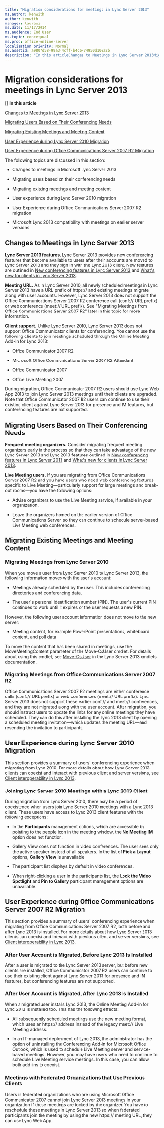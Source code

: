 ```yaml
---
title: "Migration considerations for meetings in Lync Server 2013"
ms.author: kenwith
author: kenwith
manager: laurawi
ms.date: 11/17/2014
ms.audience: End User
ms.topic: concetpual
ms.prod: office-online-server
localization_priority: Normal
ms.assetid: a9807d58-99a3-4cff-b4c6-74950d106a2b
description: "In this articleChanges to Meetings in Lync Server 2013Migrating Users Based on Their Conferencing NeedsMigrating Existing Meetings and Meeting ContentUser Experience during Lync Server 2010 MigrationUser Experience during Office Communications Server 2007 R2 Migration"
---
```


# Migration considerations for meetings in Lync Server 2013
[]
 **In this article**
  
[Changes to Meetings in Lync Server 2013](#sectionSection0)
  
[Migrating Users Based on Their Conferencing Needs](#sectionSection1)
  
[Migrating Existing Meetings and Meeting Content](#sectionSection2)
  
[User Experience during Lync Server 2010 Migration](#sectionSection3)
  
[User Experience during Office Communications Server 2007 R2 Migration](#sectionSection4)
  
The following topics are discussed in this section:
  
- Changes to meetings in Microsoft Lync Server 2013 
    
- Migrating users based on their conferencing needs
    
- Migrating existing meetings and meeting content
    
- User experience during Lync Server 2010 migration
    
- User Experience during Office Communications Server 2007 R2 migration
    
- Microsoft Lync 2013 compatibility with meetings on earlier server versions
    
## Changes to Meetings in Lync Server 2013
<a name="sectionSection0"> </a>

 **Lync Server 2013 features.** Lync Server 2013 provides new conferencing features that become available to users after their accounts are moved to Lync Server 2013 and they sign in with the Lync 2013 client. New features are outlined in [New conferencing features in Lync Server 2013](new-conferencing-features.md) and [What's new for clients in Lync Server 2013](what-s-new-for-clients.md).
  
 **Meeting URL.** As in Lync Server 2010, all newly scheduled meetings in Lync Server 2013 have a URL prefix of https:// and existing meetings migrate along with user accounts. However, Lync Server 2013 does not support the Office Communications Server 2007 R2 conference call (conf:// URL prefix) or web conference (meet:// URL prefix). See "Migrating Meetings from Office Communications Server 2007 R2" later in this topic for more information. 
  
 **Client support.** Unlike Lync Server 2010, Lync Server 2013 does not support Office Communicator clients for conferencing. You cannot use the following clients to join meetings scheduled through the Online Meeting Add-in for Lync 2013: 
  
- Office Communicator 2007 R2
    
- Microsoft Office Communications Server 2007 R2 Attendant
    
- Office Communicator 2007
    
- Office Live Meeting 2007
    
During migration, Office Communicator 2007 R2 users should use Lync Web App 2013 to join Lync Server 2013 meetings until their clients are upgraded. Note that Office Communicator 2007 R2 users can continue to use their existing client against Lync Server 2013 for presence and IM features, but conferencing features are not supported.
  
## Migrating Users Based on Their Conferencing Needs
<a name="sectionSection1"> </a>

 **Frequent meeting organizers.** Consider migrating frequent meeting organizers early in the process so that they can take advantage of the new Lync Server 2013 and Lync 2013 features outlined in [New conferencing features in Lync Server 2013](new-conferencing-features.md) and [What's new for clients in Lync Server 2013](what-s-new-for-clients.md).
  
 **Live Meeting users.** If you are migrating from Office Communications Server 2007 R2 and you have users who need web conferencing features specific to Live Meeting—particularly support for large meetings and break-out rooms—you have the following options: 
  
- Advise organizers to use the Live Meeting service, if available in your organization.
    
- Leave the organizers homed on the earlier version of Office Communications Server, so they can continue to schedule server-based Live Meeting web conferences.
    
## Migrating Existing Meetings and Meeting Content
<a name="sectionSection2"> </a>

### Migrating Meetings from Lync Server 2010

When you move a user from Lync Server 2010 to Lync Server 2013, the following information moves with the user's account:
  
- Meetings already scheduled by the user. This includes conferencing directories and conferencing data.
    
- The user's personal identification number (PIN). The user's current PIN continues to work until it expires or the user requests a new PIN.
    
However, the following user account information does not move to the new server:
  
- Meeting content, for example PowerPoint presentations, whiteboard content, and poll data
    
To move the content that has been shared in meetings, use the MoveMeetingContent parameter of the Move-CsUser cmdlet. For details about using this cmdlet, see [Move-CsUser](move-csuser.md) in the Lync Server 2013 cmdlets documentation. 
  
### Migrating Meetings from Office Communications Server 2007 R2

Office Communications Server 2007 R2 meetings are either conference calls (conf:// URL prefix) or web conferences (meet:// URL prefix). Lync Server 2013 does not support these earlier conf:// and meet:// conferences, and they are not migrated along with the user account. After migration, you should instruct users to update the links for any online meetings they have scheduled. They can do this after installing the Lync 2013 client by opening a scheduled meeting invitation—which updates the meeting URL—and resending the invitation to participants.
  
## User Experience during Lync Server 2010 Migration
<a name="sectionSection3"> </a>

This section provides a summary of users' conferencing experience when migrating from Lync 2010. For more details about how Lync Server 2013 clients can coexist and interact with previous client and server versions, see [Client interoperability in Lync 2013](client-interoperability-in-lync-2013.md).
  
### Joining Lync Server 2010 Meetings with a Lync 2013 Client

During migration from Lync Server 2010, there may be a period of coexistence when users join Lync Server 2010 meetings with a Lync 2013 client. These users have access to Lync 2013 client features with the following exceptions:
  
- In the **Participants** management options, which are accessible by pointing to the people icon in the meeting window, the **No Meeting IM** option does not function. 
    
- Gallery View does not function in video conferences. The user sees only the active speaker instead of all speakers. In the list of **Pick a Layout** options, **Gallery View** is unavailable 
    
- The participant list displays by default in video conferences.
    
- When right-clicking a user in the participants list, the **Lock the Video Spotlight** and **Pin to Gallery** participant management options are unavailable. 
    
## User Experience during Office Communications Server 2007 R2 Migration
<a name="sectionSection4"> </a>

This section provides a summary of users' conferencing experience when migrating from Office Communications Server 2007 R2, both before and after Lync 2013 is installed. For more details about how Lync Server 2013 clients can coexist and interact with previous client and server versions, see [Client interoperability in Lync 2013](client-interoperability-in-lync-2013.md).
  
### After User Account is Migrated, Before Lync 2013 Is Installed

After a user is migrated to the Lync Server 2013 server, but before new clients are installed, Office Communicator 2007 R2 users can continue to use their existing client against Lync Server 2013 for presence and IM features, but conferencing features are not supported.
  
### After User Account is Migrated, After Lync 2013 Is Installed

When a migrated user installs Lync 2013, the Online Meeting Add-in for Lync 2013 is installed too. This has the following effects:
  
- All subsequently scheduled meetings use the new meeting format, which uses an https:// address instead of the legacy meet:// Live Meeting address.
    
- In an IT-managed deployment of Lync 2013, the administrator has the option of uninstalling the Conferencing Add-in for Microsoft Office Outlook, which is used to schedule Live Meeting server and service-based meetings. However, you may have users who need to continue to schedule Live Meeting service meetings. In this case, you can allow both add-ins to coexist. 
    
### Meetings with Federated Organizations that Use Previous Clients

Users in federated organizations who are using Microsoft Office Communicator 2007 cannot join Lync Server 2013 meetings in your organization if those meetings are locked by the organizer. You have to reschedule these meetings in Lync Server 2013 so when federated participants join the meeting by using the new https:// meeting URL, they can use Lync Web App.
  

